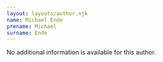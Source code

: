 ```yaml
---
layout: layouts/author.njk
name: Michael Ende
prename: Michael
surname: Ende
---
```

No additional information is available for this author.
